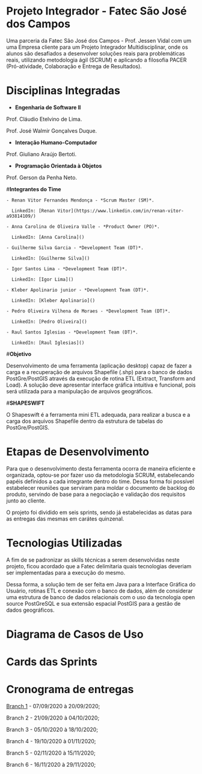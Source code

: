 # **Projeto Integrador - Fatec São José dos Campos**

Uma parceria da Fatec São José dos Campos - Prof. Jessen Vidal com um uma Empresa cliente para um Projeto Integrador Multidisciplinar, onde os alunos são desafiados a desenvolver soluções reais para problemáticas reais, utilizando metodologia ágil (SCRUM) e aplicando a filosofia PACER (Pró-atividade, Colaboração e Entrega de Resultados).

# **Disciplinas Integradas**

  - **Engenharia de Software II**
  
   Prof. Cláudio Etelvino de Lima.
  
   Prof. José Walmir Gonçalves Duque.
  
  - **Interação Humano-Computador**
  
   Prof. Giuliano Araújo Bertoti.
  
  - **Programação Orientada à Objetos**
  
   Prof. Gerson da Penha Neto.
   
#**Integrantes do Time**
  
    - Renan Vitor Fernandes Mendonça - *Scrum Master (SM)*.
    
      LinkedIn: [Renan Vitor](https://www.linkedin.com/in/renan-vitor-a93814109/)
      
    - Anna Carolina de Oliveira Valle - *Product Owner (PO)*.
    
      LinkedIn: [Anna Carolina]()
      
    - Guilherme Silva Garcia - *Development Team (DT)*.
    
      LinkedIn: [Guilherme Silva]()
      
    - Igor Santos Lima - *Development Team (DT)*.
    
      LinkedIn: [Igor Lima]()
      
    - Kleber Apolinario junior - *Development Team (DT)*.
    
      LinkedIn: [Kleber Apolinario]()
      
    - Pedro Oliveira Vilhena de Moraes - *Development Team (DT)*.
    
      LinkedIn: [Pedro Oliveira]()
      
    - Raul Santos Iglesias - *Development Team (DT)*.
    
      LinkedIn: [Raul Iglesias]()

#**Objetivo**

Desenvolvimento de uma ferramenta (aplicação desktop) capaz de fazer a carga e a recuperação de arquivos Shapefile (.shp) para o banco de dados PostGre/PostGIS através da execução de rotina ETL (Extract, Transform and Load). A solução deve apresentar interface gráfica intuitiva e funcional, pois será utilizada para a manipulação de arquivos geográficos.

#**SHAPESWIFT**

O Shapeswift é a ferramenta mini ETL adequada, para realizar a busca e a carga dos arquivos Shapefile dentro da estrutura de tabelas do PostGre/PostGIS.

# **Etapas de Desenvolvimento**

Para que o desenvolvimento desta ferramenta ocorra de maneira eficiente e organizada, optou-se por fazer uso da metodologia SCRUM, estabelecando papéis definidos a cada integrante dentro do time. Dessa forma foi possível estabelecer reuniões que serviram para moldar o documento de backlog do produto, servindo de base para a negociação e validação dos requisitos junto ao cliente.

O projeto foi dividido em seis sprints, sendo já estabelecidas as datas para as entregas das mesmas em carátes quinzenal.

# **Tecnologias Utilizadas**

A fim de se padronizar as skills técnicas a serem desenvolvidas neste projeto, ficou acordado que a Fatec delimitaria quais tecnologias deveriam ser implementadas para a execução do mesmo.

Dessa forma, a solução tem de ser feita em Java para a Interface Gráfica do Usuário, rotinas ETL e conexão com o banco de dados, além de considerar uma estrutura de banco de dados relacionais com o uso da tecnologia open source PostGreSQL e sua extensão espacial PostGIS para a gestão de dados geográficos.

# **Diagrama de Casos de Uso**

# **Cards das Sprints**

# **Cronograma de entregas**

[Branch 1](https://github.com/3pi-fatec-visiona/ETL_Visiona/tree/master/Branch%201) - 07/09/2020 à 20/09/2020;

Branch 2 - 21/09/2020 à 04/10/2020;

Branch 3 - 05/10/2020 à 18/10/2020;

Branch 4 - 19/10/2020 à 01/11/2020;

Branch 5 - 02/11/2020 à 15/11/2020;

Branch 6 - 16/11/2020 à 29/11/2020;
  
 
